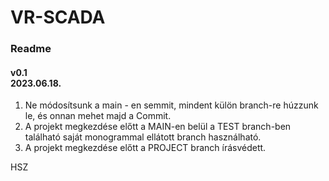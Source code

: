 <h1> VR-SCADA </h1>
<h3> Readme </h3>
<h4> v0.1 <br> 2023.06.18. </h4>

1. Ne módosítsunk a main - en semmit, mindent külön branch-re húzzunk le, és onnan mehet majd a Commit.
2. A projekt megkezdése előtt a MAIN-en belül a TEST branch-ben található saját monogrammal ellátott branch használható.
3. A projekt megkezdése előtt a PROJECT branch írásvédett.

HSZ
